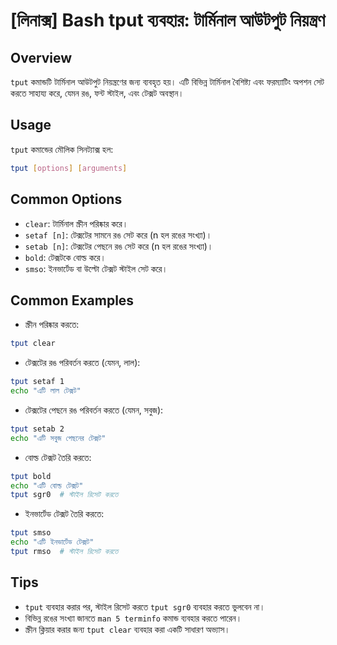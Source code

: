 # [লিনাক্স] Bash tput ব্যবহার: টার্মিনাল আউটপুট নিয়ন্ত্রণ

## Overview
`tput` কমান্ডটি টার্মিনাল আউটপুট নিয়ন্ত্রণের জন্য ব্যবহৃত হয়। এটি বিভিন্ন টার্মিনাল বৈশিষ্ট্য এবং ফরম্যাটিং অপশন সেট করতে সাহায্য করে, যেমন রঙ, ফন্ট স্টাইল, এবং টেক্সট অবস্থান।

## Usage
`tput` কমান্ডের মৌলিক সিনট্যাক্স হল:

```bash
tput [options] [arguments]
```

## Common Options
- `clear`: টার্মিনাল স্ক্রীন পরিষ্কার করে।
- `setaf [n]`: টেক্সটের সামনে রঙ সেট করে (n হল রঙের সংখ্যা)।
- `setab [n]`: টেক্সটের পেছনে রঙ সেট করে (n হল রঙের সংখ্যা)।
- `bold`: টেক্সটকে বোল্ড করে।
- `smso`: ইনভার্টেড বা উল্টো টেক্সট স্টাইল সেট করে।

## Common Examples
- স্ক্রীন পরিষ্কার করতে:
```bash
tput clear
```

- টেক্সটের রঙ পরিবর্তন করতে (যেমন, লাল):
```bash
tput setaf 1
echo "এটি লাল টেক্সট"
```

- টেক্সটের পেছনে রঙ পরিবর্তন করতে (যেমন, সবুজ):
```bash
tput setab 2
echo "এটি সবুজ পেছনের টেক্সট"
```

- বোল্ড টেক্সট তৈরি করতে:
```bash
tput bold
echo "এটি বোল্ড টেক্সট"
tput sgr0  # স্টাইল রিসেট করতে
```

- ইনভার্টেড টেক্সট তৈরি করতে:
```bash
tput smso
echo "এটি ইনভার্টেড টেক্সট"
tput rmso  # স্টাইল রিসেট করতে
```

## Tips
- `tput` ব্যবহার করার পর, স্টাইল রিসেট করতে `tput sgr0` ব্যবহার করতে ভুলবেন না।
- বিভিন্ন রঙের সংখ্যা জানতে `man 5 terminfo` কমান্ড ব্যবহার করতে পারেন।
- স্ক্রীন ক্লিয়ার করার জন্য `tput clear` ব্যবহার করা একটি সাধারণ অভ্যাস।